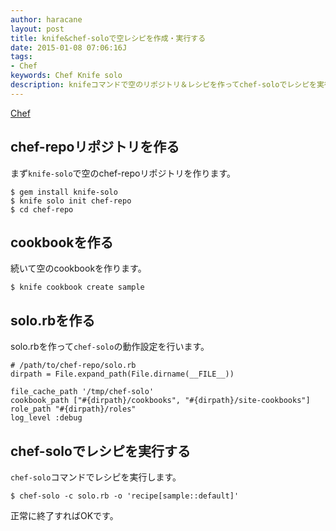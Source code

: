 ```yaml
---
author: haracane
layout: post
title: knife&chef-soloで空レシピを作成・実行する
date: 2015-01-08 07:06:16J
tags:
- Chef
keywords: Chef Knife solo
description: knifeコマンドで空のリポジトリ＆レシピを作ってchef-soloでレシピを実行する手順です。
---
```

<!-- tag_links -->
[Chef](/tags/chef/)

<!-- content -->
## chef-repoリポジトリを作る

まず`knife-solo`で空のchef-repoリポジトリを作ります。

    $ gem install knife-solo
    $ knife solo init chef-repo
    $ cd chef-repo

## cookbookを作る

続いて空のcookbookを作ります。

    $ knife cookbook create sample

## solo.rbを作る

solo.rbを作って`chef-solo`の動作設定を行います。

    # /path/to/chef-repo/solo.rb
    dirpath = File.expand_path(File.dirname(__FILE__))

    file_cache_path '/tmp/chef-solo'
    cookbook_path ["#{dirpath}/cookbooks", "#{dirpath}/site-cookbooks"]
    role_path "#{dirpath}/roles"
    log_level :debug

## chef-soloでレシピを実行する

`chef-solo`コマンドでレシピを実行します。

    $ chef-solo -c solo.rb -o 'recipe[sample::default]'

正常に終了すればOKです。
